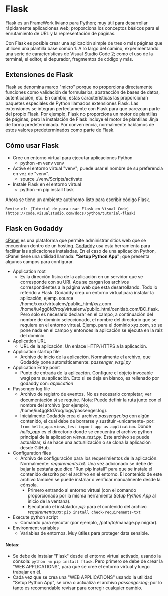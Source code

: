 # Flask

Flask es un FrameWork liviano para Python; muy útil para desarrollar rápidamente aplicaciones web; proporciona los conceptos básicos para el enrutamiento de URL y la representación de páginas.

Con Flask es posible crear una aplicación simple de tres o más páginas que utilicen una plantilla base común 1. A lo largo del camino, experimentando una serie de características de Visual Studio Code 2; como el uso de la terminal, el editor, el depurador, fragmentos de código y más.

## Extensiones de Flask

Flask se denomina marco "micro" porque no proporciona directamente funciones como validación de formularios, abstracción de bases de datos, autenticación, etc. En cambio, estas características las proporcionan paquetes especiales de Python llamados extensiones Flask. Las extensiones se integran perfectamente con Flask para que parezcan parte del propio Flask. Por ejemplo, Flask no proporciona un motor de plantillas de páginas, pero la instalación de Flask incluye el motor de plantillas Jinja de forma predeterminada. Por conveniencia, normalmente hablamos de estos valores predeterminados como parte de Flask.

## Cómo usar Flask
* Cree un entorno virtual para ejecutar aplicaciones Python
    * python -m venv venv
* Active el entorno virtual "venv"; puede usar el nombre de su preferencia en vez de "venv".
    *  source ./venv/Scripts/activate
* Instale Flask en el entorno virtual
    * python -m pip install flask

Ahora se tiene un ambiente autónomo listo para escribir código Flask. 

    Revise el: [Tutorial de para usar Flask en Visual Code](https://code.visualstudio.com/docs/python/tutorial-flask)

## Flask en Godaddy
 [cPanel](https://www.godaddy.com/es/help/consultar-el-panel-de-control-para-mi-cuenta-de-hosting-de-linux-8884) es una plataforma que permite administrar sitios web que se encuentran dentro de un hosting.  [Godaddy](https://www.godaddy.com) usa esta herramienta para facilitar las aplicaciones instaladas. En el caso de una aplicación Python, cPanel tiene una utilidad llamada: **"Setup Python App"**; que presenta algunos campos para configurar.
 
 * Application root
    *  Es la dirección física de la aplicación en un servidor que se corresponde con su URI. Aca se cargan los archivos correspondientes a la página web que esta desarrollando. Todo lo referido a Flask. Godaddy crea un entorno virtual para instalar la aplicación, ejemp. source /home/xxxx/virtualenv/public_html/xyz.com /home/iu4gg8fd7roq/virtualenv/public_html/cenitlab.com/BC_flask. Pero solo es necesario declarar en el campo, a continuación del nombre de dominio seleccionado, el nombre del directorio que se requiera en el entorno virtual. Ejemp. para el dominio xyz.com, so se pone nada en el campo y entonces la aplicación se ejecuta en la raiz del dominio.
 * Application URL
    * URL de la aplicación. Un enlace HTTP/HTTPS a la aplicación.
 * Application startup file
    * Archivo de inicio de la aplicación. Normalmente el archivo, que Godaddy pone automáticamente: *passenger_wsgi.py*
 * Application Entry point
    * Punto de entrada de la aplicación. Configure el objeto invocable wsgi para su aplicación. Esto si se deja en blanco, es rellenado por godaddy con: *application*
 * Passenger log file
    * Archivo de registro de eventos. No es necesario completar; ver documentación si se require. Nota: Puede definir la ruta junto con el nombre del archivo (por ejemplo, /home/iu4gg8fd7roq/logs/passenger.log).
    * Inicialmente Godaddy crea el archivo *passenger.log* con algún contenido, el cual debe de borrarse y sustituir -unicamente- por: `from hello_app.views_test import app as application`. Donde *hello_app* es el directorio donde se encuentra el archivo python principal de la aplicacion *views_test.py*. Este archivo se puede actualizar, si se hace una actualización o se clona la aplicación desde GitHub.
 * Configuration files
    * Archivo de configuración para los requerimientos de la aplicación. Normalmente: *requirements.txt*. Una vez adicionado se debe de bajar la pestaña que dice "Run pip Install" para que se instale el contenido descrito por el archivo en el entorno. El contenido de este archivo también se puede instalar o verificar manualmente desde la cónsola.
        * Primero entrando al entorno virtual (con el comando proporcionado por la misma herramienta *Setup Python App* al inicio de la ventana).
        * Ejecutando el instalador *pip* para el contenido del archivo *requirements.txt*: `pip install check-requirements-txt`
 * Execute python script
    * Comando para ejecutar (por ejemplo, /path/to/manage.py migrar). 
 * Environment variables
    * Variables de entornos. Muy útiles para proteger data sensible.
  
  
#### Notas: 
* Se debe de instalar "Flask" desde el entorno virtual activado, usando la cónsola: `python -m pip install flask`. Pero primero se debe de crear la "WEB APPLICATIONS", para que se cree el entorno virtual y luego trabajar en él.
* Cada vez que se crea una "WEB APPLICATIONS" usando la utilidad "Setup Python App", se crea o actualiza el archivo *passenger.log*; por lo tanto es recomendable revisar para corregir cualquier cambio.
